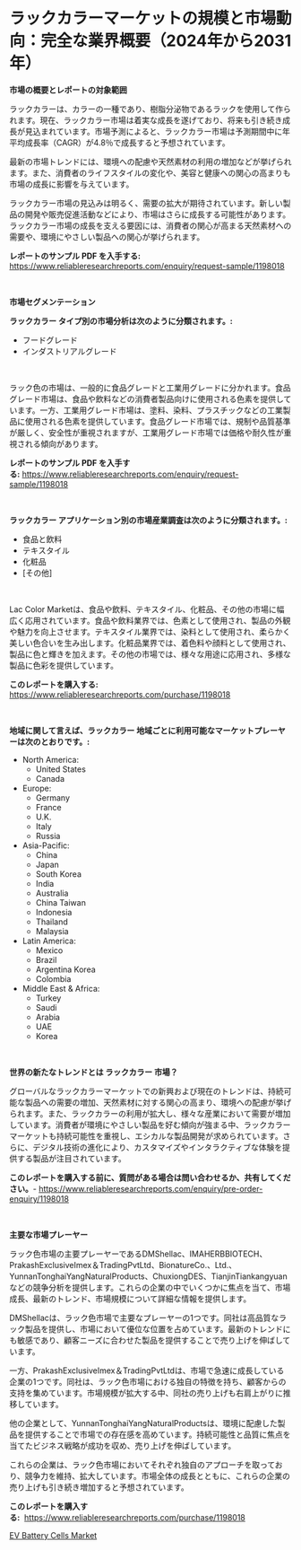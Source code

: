 <p><h1>ラックカラーマーケットの規模と市場動向：完全な業界概要（2024年から2031年）</h1></p><p><strong>市場の概要とレポートの対象範囲</strong></p>
<p><p>ラックカラーは、カラーの一種であり、樹脂分泌物であるラックを使用して作られます。現在、ラックカラー市場は着実な成長を遂げており、将来も引き続き成長が見込まれています。市場予測によると、ラックカラー市場は予測期間中に年平均成長率（CAGR）が4.8％で成長すると予想されています。</p><p>最新の市場トレンドには、環境への配慮や天然素材の利用の増加などが挙げられます。また、消費者のライフスタイルの変化や、美容と健康への関心の高まりも市場の成長に影響を与えています。</p><p>ラックカラー市場の見込みは明るく、需要の拡大が期待されています。新しい製品の開発や販売促進活動などにより、市場はさらに成長する可能性があります。ラックカラー市場の成長を支える要因には、消費者の関心が高まる天然素材への需要や、環境にやさしい製品への関心が挙げられます。</p></p>
<p><strong>レポートのサンプル PDF を入手する:</strong> <a href="https://www.reliableresearchreports.com/enquiry/request-sample/1198018">https://www.reliableresearchreports.com/enquiry/request-sample/1198018</a></p>
<p>&nbsp;</p>
<p><strong>市場セグメンテーション</strong></p>
<p><strong>ラックカラー タイプ別の市場分析は次のように分類されます。:</strong></p>
<p><ul><li>フードグレード</li><li>インダストリアルグレード</li></ul></p>
<p>&nbsp;</p>
<p><p>ラック色の市場は、一般的に食品グレードと工業用グレードに分かれます。食品グレード市場は、食品や飲料などの消費者製品向けに使用される色素を提供しています。一方、工業用グレード市場は、塗料、染料、プラスチックなどの工業製品に使用される色素を提供しています。食品グレード市場では、規制や品質基準が厳しく、安全性が重視されますが、工業用グレード市場では価格や耐久性が重視される傾向があります。</p></p>
<p><strong>レポートのサンプル PDF を入手する:</strong>&nbsp;<a href="https://www.reliableresearchreports.com/enquiry/request-sample/1198018">https://www.reliableresearchreports.com/enquiry/request-sample/1198018</a></p>
<p>&nbsp;</p>
<p><strong> ラックカラー アプリケーション別の市場産業調査は次のように分類されます。:</strong></p>
<p><ul><li>食品と飲料</li><li>テキスタイル</li><li>化粧品</li><li>[その他]</li></ul></p>
<p>&nbsp;</p>
<p><p>Lac Color Marketは、食品や飲料、テキスタイル、化粧品、その他の市場に幅広く応用されています。食品や飲料業界では、色素として使用され、製品の外観や魅力を向上させます。テキスタイル業界では、染料として使用され、柔らかく美しい色合いを生み出します。化粧品業界では、着色料や顔料として使用され、製品に色と輝きを加えます。その他の市場では、様々な用途に応用され、多様な製品に色彩を提供しています。</p></p>
<p><strong>このレポートを購入する:</strong>&nbsp; <a href="https://www.reliableresearchreports.com/purchase/1198018">https://www.reliableresearchreports.com/purchase/1198018</a></p>
<p>&nbsp;</p>
<p><strong>地域に関して言えば、ラックカラー 地域ごとに利用可能なマーケットプレーヤーは次のとおりです。:</strong></p>
<p><ul>
    <li>
        North America:
        <ul>
            <li>United States</li>
            <li>Canada</li>
        </ul>
    </li>
    <li>
        Europe:
        <ul>
            <li>Germany</li>
            <li>France</li>
            <li>U.K.</li>
            <li>Italy</li>
            <li>Russia</li>
        </ul>
    </li>
    <li>
        Asia-Pacific:
        <ul>
            <li>China</li>
            <li>Japan</li>
            <li>South Korea</li>
            <li>India</li>
            <li>Australia</li>
            <li>China Taiwan</li>
            <li>Indonesia</li>
            <li>Thailand</li>
            <li>Malaysia</li>
        </ul>
    </li>
    <li>
        Latin America:
        <ul>
            <li>Mexico</li>
            <li>Brazil</li>
            <li>Argentina Korea</li>
            <li>Colombia</li>
        </ul>
    </li>
    <li>
        Middle East & Africa:
        <ul>
            <li>Turkey</li>
            <li>Saudi</li>
            <li>Arabia</li>
            <li>UAE</li>
            <li>Korea</li>
        </ul>
    </li>
    </ul></p>
<p>&nbsp;</p>
<p><strong>世界の新たなトレンドとは ラックカラー 市場？</strong></p>
<p><p>グローバルなラックカラーマーケットでの新興および現在のトレンドは、持続可能な製品への需要の増加、天然素材に対する関心の高まり、環境への配慮が挙げられます。また、ラックカラーの利用が拡大し、様々な産業において需要が増加しています。消費者が環境にやさしい製品を好む傾向が強まる中、ラックカラーマーケットも持続可能性を重視し、エシカルな製品開発が求められています。さらに、デジタル技術の進化により、カスタマイズやインタラクティブな体験を提供する製品が注目されています。</p></p>
<p><strong>このレポートを購入する前に、質問がある場合は問い合わせるか、共有してください。</strong>- <a href="https://www.reliableresearchreports.com/enquiry/pre-order-enquiry/1198018">https://www.reliableresearchreports.com/enquiry/pre-order-enquiry/1198018</a></p>
<p>&nbsp;</p>
<p><strong>主要な市場プレーヤー</strong></p>
<p><p>ラック色市場の主要プレーヤーであるDMShellac、IMAHERBBIOTECH、PrakashExclusiveImex＆TradingPvtLtd、BionatureCo.、Ltd.、YunnanTonghaiYangNaturalProducts、ChuxiongDES、TianjinTiankangyuanなどの競争分析を提供します。これらの企業の中でいくつかに焦点を当て、市場成長、最新のトレンド、市場規模について詳細な情報を提供します。</p><p>DMShellacは、ラック色市場で主要なプレーヤーの1つです。同社は高品質なラック製品を提供し、市場において優位な位置を占めています。最新のトレンドにも敏感であり、顧客ニーズに合わせた製品を提供することで売り上げを伸ばしています。</p><p>一方、PrakashExclusiveImex＆TradingPvtLtdは、市場で急速に成長している企業の1つです。同社は、ラック色市場における独自の特徴を持ち、顧客からの支持を集めています。市場規模が拡大する中、同社の売り上げも右肩上がりに推移しています。</p><p>他の企業として、YunnanTonghaiYangNaturalProductsは、環境に配慮した製品を提供することで市場での存在感を高めています。持続可能性と品質に焦点を当てたビジネス戦略が成功を収め、売り上げを伸ばしています。</p><p>これらの企業は、ラック色市場においてそれぞれ独自のアプローチを取っており、競争力を維持、拡大しています。市場全体の成長とともに、これらの企業の売り上げも引き続き増加すると予想されています。</p></p>
<p><strong>このレポートを購入する:</strong>&nbsp;&nbsp;<a href="https://www.reliableresearchreports.com/purchase/1198018">https://www.reliableresearchreports.com/purchase/1198018</a></p>
<p><p><a href="https://copper-carbon-84f.notion.site/EV-Battery-Cells-Market-Provides-a-Comprehensive-Analysis-Including-a-Macro-Overview-of-the-Market-a-378706a77ad24d169fd3fe6b4cc4e7ad">EV Battery Cells Market</a></p></p>